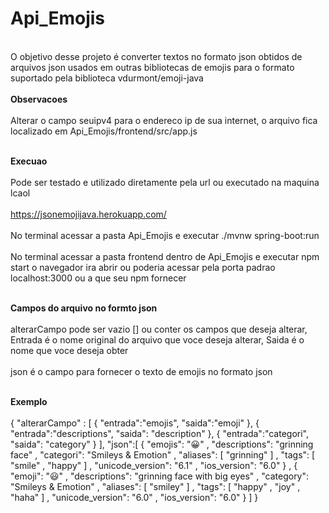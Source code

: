 # Api_Emojis
<br>O objetivo desse projeto é converter textos no formato json obtidos de arquivos json usados em outras bibliotecas de emojis para o formato suportado pela biblioteca vdurmont/emoji-java <br/>
<br> **Observacoes** </br>
<br> Alterar o campo seuipv4 para o endereco ip de sua internet, o arquivo fica localizado em Api_Emojis/frontend/src/app.js </br>


<br> **Execuao** </br>
<br>Pode ser testado e utilizado diretamente pela url ou executado na maquina lcaol</br>
<br>https://jsonemojijava.herokuapp.com/</br>
<br> No terminal acessar a pasta Api_Emojis e executar ./mvnw spring-boot:run </br>
<br> No terminal acessar a pasta frontend dentro de Api_Emojis e executar npm start o navegador ira abrir ou poderia acessar pela porta padrao localhost:3000 ou a que seu npm fornecer</br>


<br> **Campos do arquivo no formto json** </br>
<br> alterarCampo pode ser vazio [] ou conter os campos que deseja alterar, Entrada é o nome original do arquivo que voce deseja alterar, Saida é o nome que voce deseja obter </br>
<br> json é o campo para fornecer o texto de emojis no formato json </br>

<br> **Exemplo** </br>
<br>{
    "alterarCampo" : [
        {
            "entrada":"emojis",
            "saida":"emoji"
        },
        {
            "entrada":"descriptions",
            "saida": "description"
        },
         {
            "entrada":"categori",
            "saida": "category"
        }
        ],
    "json":[
  {
    "emojis": "😀"
  , "descriptions": "grinning face"
  , "categori": "Smileys & Emotion"
  , "aliases": [
      "grinning"
    ]
  , "tags": [
      "smile"
    , "happy"
    ]
  , "unicode_version": "6.1"
  , "ios_version": "6.0"
  }
, {
    "emoji": "😃"
  , "descriptions": "grinning face with big eyes"
  , "category": "Smileys & Emotion"
  , "aliases": [
      "smiley"
    ]
  , "tags": [
      "happy"
    , "joy"
    , "haha"
    ]
  , "unicode_version": "6.0"
  , "ios_version": "6.0"
  }
]
}</br>
